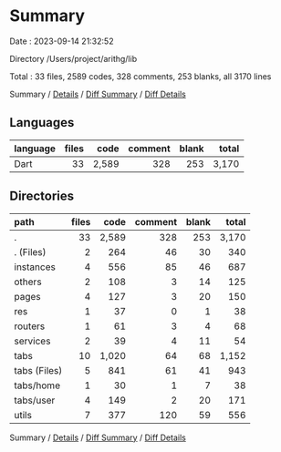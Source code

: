 # Summary

Date : 2023-09-14 21:32:52

Directory /Users/project/arithg/lib

Total : 33 files,  2589 codes, 328 comments, 253 blanks, all 3170 lines

Summary / [Details](details.md) / [Diff Summary](diff.md) / [Diff Details](diff-details.md)

## Languages
| language | files | code | comment | blank | total |
| :--- | ---: | ---: | ---: | ---: | ---: |
| Dart | 33 | 2,589 | 328 | 253 | 3,170 |

## Directories
| path | files | code | comment | blank | total |
| :--- | ---: | ---: | ---: | ---: | ---: |
| . | 33 | 2,589 | 328 | 253 | 3,170 |
| . (Files) | 2 | 264 | 46 | 30 | 340 |
| instances | 4 | 556 | 85 | 46 | 687 |
| others | 2 | 108 | 3 | 14 | 125 |
| pages | 4 | 127 | 3 | 20 | 150 |
| res | 1 | 37 | 0 | 1 | 38 |
| routers | 1 | 61 | 3 | 4 | 68 |
| services | 2 | 39 | 4 | 11 | 54 |
| tabs | 10 | 1,020 | 64 | 68 | 1,152 |
| tabs (Files) | 5 | 841 | 61 | 41 | 943 |
| tabs/home | 1 | 30 | 1 | 7 | 38 |
| tabs/user | 4 | 149 | 2 | 20 | 171 |
| utils | 7 | 377 | 120 | 59 | 556 |

Summary / [Details](details.md) / [Diff Summary](diff.md) / [Diff Details](diff-details.md)